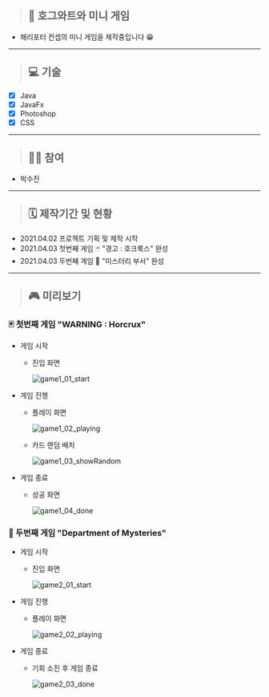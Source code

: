 > ## 🏰 호그와트와 미니 게임
- 해리포터 컨셉의 미니 게임을 제작중입니다 😁
___
> ## 💻 기술
- [x] Java
- [x] JavaFx
- [x] Photoshop
- [x] CSS
___
> ## 🙋‍♀️ 참여
- 박수진
___
> ## 🗓 제작기간 및 현황
- 2021.04.02 프로젝트 기획 및 제작 시작
- 2021.04.03 첫번째 게임 🃏 "경고 : 호크룩스" 완성
- 2021.04.03 두번째 게임 🔮 "미스터리 부서" 완성
___
> ## 🎮 미리보기
### 🃏 첫번째 게임 "WARNING : Horcrux"
- 게임 시작
   - 진입 화면
   
      ![game1_01_start](https://user-images.githubusercontent.com/76279992/113478373-64773680-94c3-11eb-81c9-b51a0948d43e.gif)

- 게임 진행
   - 플레이 화면
   
      ![game1_02_playing](https://user-images.githubusercontent.com/76279992/113478374-650fcd00-94c3-11eb-85c0-6ba22347edd0.gif)
   
   - 카드 랜덤 배치
   
      ![game1_03_showRandom](https://user-images.githubusercontent.com/76279992/113478365-604b1900-94c3-11eb-83f7-26a8be984b1d.gif)

- 게임 종료
   - 성공 화면
   
      ![game1_04_done](https://user-images.githubusercontent.com/76279992/113478368-6214dc80-94c3-11eb-8204-e32b390fa5e0.gif)

### 🔮 두번째 게임 "Department of Mysteries"
- 게임 시작
   - 진입 화면
      
      ![game2_01_start](https://user-images.githubusercontent.com/76279992/113478369-62ad7300-94c3-11eb-848a-d0edac7df63b.gif)
      
- 게임 진행
   - 플레이 화면
   
      ![game2_02_playing](https://user-images.githubusercontent.com/76279992/113478370-63460980-94c3-11eb-8e6f-74cb86a2fc6e.gif)

- 게임 종료
   - 기회 소진 후 게임 종료
      
      ![game2_03_done](https://user-images.githubusercontent.com/76279992/113478371-63dea000-94c3-11eb-83c2-a40a0b3b68c2.gif)
      
